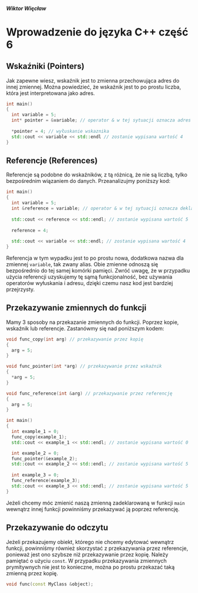##### Wiktor Więcław 
# Wprowadzenie do języka C++ część 6

## Wskaźniki (Pointers)
Jak zapewne wiesz, wskaźnik jest to zmienna przechowująca adres do innej zmiennej. Można powiedzieć, że wskaźnik jest to po prostu liczba, która jest interpretowana jako adres.
```c++
int main()
{
  int variable = 5;
  int* pointer = &variable; // operator & w tej sytuacji oznacza adres zmiennej
  
  *pointer = 4; // wyłuskanie wskaznika
  std::cout << variable << std::endl // zostanie wypisana wartość 4
}
```

## Referencje (References)
Referencje są podobne do wskaźników, z tą różnicą, że nie są liczbą, tylko bezpośrednim wiązaniem do danych. Przeanalizujmy poniższy kod:

```c++
int main()
{
  int variable = 5;
  int &reference = variable; // operator & w tej sytuacji oznacza deklaracje referencji
  
  std::cout << reference << std::endl; // zostanie wypisana wartość 5
  
  reference = 4; 
  
  std::cout << variable << std::endl; // zostanie wypisana wartość 4
}
```
Referencja w tym wypadku jest to po prostu nowa, dodatkowa nazwa dla zmiennej ```variable```, tak zwany alias. Obie zmienne odnoszą się bezpośrednio do tej samej komórki pamięci.
Zwróć uwagę, że w przypadku użycia referencji uzyskujemy tę sąmą funkcjonalność, bez używania operatorów wyłuskania i adresu, dzięki czemu nasz kod jest bardziej przejrzysty.

## Przekazywanie zmiennych do funkcji
Mamy 3 sposoby na przekazanie zmiennych do funkcji. Poprzez kopie, wskaźnik lub referencje. Zastanówmy się nad poniższym kodem:
```c++
void func_copy(int arg) // przekazywanie przez kopię
{
  arg = 5;
}

void func_pointer(int *arg) // przekazywanie przez wskaźnik
{
  *arg = 5;
}

void func_reference(int &arg) // przekazywanie przez referencję
{
  arg = 5;
}

int main()
{
  int example_1 = 0;
  func_copy(example_1);
  std::cout << example_1 << std::endl; // zostanie wypisana wartość 0

  int example_2 = 0;
  func_pointer(&example_2);
  std::cout << example_2 << std::endl; // zostanie wypisana wartość 5
  
  int example_3 = 0;
  func_reference(example_3);
  std::cout << example_3 << std::endl; // zostanie wypisana wartość 5
}
```
Jeżeli chcemy móc zmienić naszą zmienną zadeklarowaną w funkcji ```main``` wewnątrz innej funkcji powinniśmy przekazywać ją poprzez referencję.

## Przekazywanie do odczytu
Jeżeli przekazujemy obiekt, którego nie chcemy edytować wewnątrz funkcji, powinniśmy również skorzystać z przekazywania przez referencje, ponieważ jest ono szybsze niż przekazywanie przez kopię. Należy pamiętać o użyciu ```const```. W przypadku przekazywania zmiennych prymitywnych nie jest to konieczne, można po prostu przekazać taką zmienną przez kopię.
```c++
void func(const MyClass &object);
```

